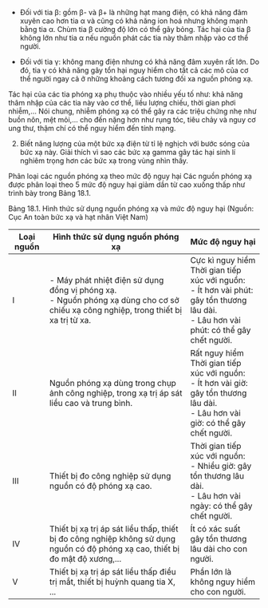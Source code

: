 - Đối với tia β: gồm β- và β+ là những hạt mang điện, có khả năng đâm xuyên cao hơn tia α và cũng có khả năng ion hoá nhưng không mạnh bằng tia α. Chùm tia β cường độ lớn có thể gây bỏng. Tác hại của tia β không lớn như tia α nếu nguồn phát các tia này thâm nhập vào cơ thể người.

- Đối với tia γ: không mang điện nhưng có khả năng đâm xuyên rất lớn. Do đó, tia γ có khả năng gây tổn hại nguy hiểm cho tất cả các mô của cơ thể người ngay cả ở những khoảng cách tương đối xa nguồn phóng xạ.

Tác hại của các tia phóng xạ phụ thuộc vào nhiều yếu tố như: khả năng thâm nhập của các tia này vào cơ thể, liều lượng chiếu, thời gian phơi nhiễm,... Nói chung, nhiễm phóng xạ có thể gây ra các triệu chứng nhẹ như buồn nôn, mệt mỏi,... cho đến nặng hơn như rụng tóc, tiêu chảy và nguy cơ ung thư, thậm chí có thể nguy hiểm đến tính mạng.

2. Biết năng lượng của một bức xạ điện từ tỉ lệ nghịch với bước sóng của bức xạ này. Giải thích vì sao các bức xạ gamma gây tác hại sinh lí nghiêm trọng hơn các bức xạ trong vùng nhìn thấy.

Phân loại các nguồn phóng xạ theo mức độ nguy hại
Các nguồn phóng xạ được phân loại theo 5 mức độ nguy hại giảm dần từ cao xuống thấp như trình bày trong Bảng 18.1.

Bảng 18.1. Hình thức sử dụng nguồn phóng xạ và mức độ nguy hại
(Nguồn: Cục An toàn bức xạ và hạt nhân Việt Nam)

Loại nguồn | Hình thức sử dụng nguồn phóng xạ | Mức độ nguy hại
--- | --- | ---
I | - Máy phát nhiệt điện sử dụng đồng vị phóng xạ.<br>- Nguồn phóng xạ dùng cho cơ sở chiếu xạ công nghiệp, trong thiết bị xa trị từ xa. | Cực kì nguy hiểm<br>Thời gian tiếp xúc với nguồn:<br>- Ít hơn vài phút: gây tổn thương lâu dài.<br>- Lâu hơn vài phút: có thể gây chết người.
II | Nguồn phóng xạ dùng trong chụp ảnh công nghiệp, trong xạ trị áp sát liều cao và trung bình. | Rất nguy hiểm<br>Thời gian tiếp xúc với nguồn:<br>- Ít hơn vài giờ: gây tổn thương lâu dài.<br>- Lâu hơn vài giờ: có thể gây chết người.
III | Thiết bị đo công nghiệp sử dụng nguồn có độ phóng xạ cao. | Thời gian tiếp xúc với nguồn:<br>- Nhiều giờ: gây tổn thương lâu dài.<br>- Lâu hơn vài ngày: có thể gây chết người.
IV | Thiết bị xạ trị áp sát liều thấp, thiết bị đo công nghiệp không sử dụng nguồn có độ phóng xạ cao, thiết bị đo mật độ xương,... | Ít có xác suất gây tổn thương lâu dài cho con người.
V | Thiết bị xạ trị áp sát liều thấp điều trị mắt, thiết bị huỳnh quang tia X, ... | Phần lớn là không nguy hiểm cho con người.